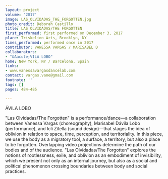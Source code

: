 ```yaml
---
layout: project
volume: '2017'
image: LAS_OLVIDADAS_THE_FORGOTTEN.jpg
photo_credit: Deborah Castillo
title: LAS OLVIDADAS/THE FORGOTTEN
first_performed: first performed on December 3, 2017
place: Triskelion Arts, Brooklyn, NY
times_performed: performed once in 2017
contributor: VANESSA VARGAS / MARISABEL D
collaborators:
- "&Aacute;VILA LOBO"
home: New York, NY / Barcelona, Spain
links:
- www.vanessavargasdancelab.com
contact: vargas.vane@gmail.com
footnote: ''
tags: []
pages: 484-485

---
```


&Aacute;VILA LOBO

"Las Olvidadas/The Forgotten" is a performance/dance—a collaboration between Vanessa Vargas (choreography), Marisabel D&aacute;vila Lobo (performance), and Icli Zitella (sound design)—that stages the idea of oblivion in relation to space, time, perception, and territoriality. In this piece, we use the body as a migratory tool, a surface, a territory, but also a place to be forgotten. Overlapping video projections determine the path of our bodies and of the audience. "Las Olvidadas/The Forgotten" explores the notions of rootlessness, exile, and oblivion as an embodiment of invisibility, which we present not only as an internal journey, but also as a social and political phenomenon crossing boundaries between body and social practices.
